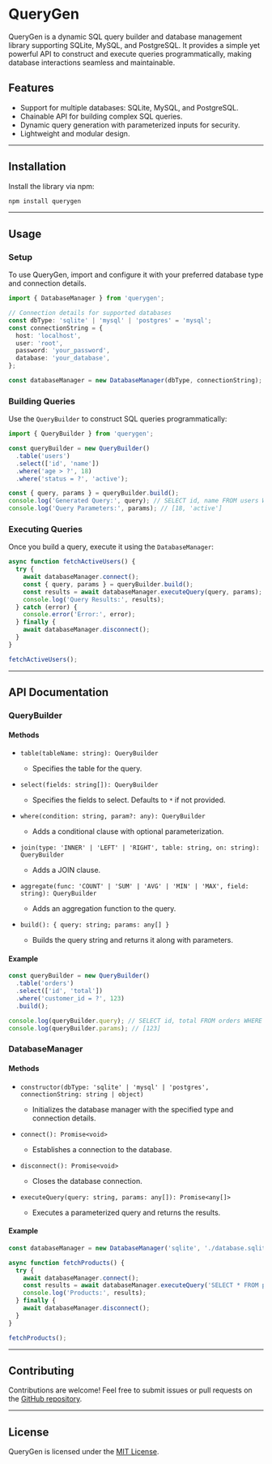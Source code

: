 # QueryGen

QueryGen is a dynamic SQL query builder and database management library supporting SQLite, MySQL, and PostgreSQL. It provides a simple yet powerful API to construct and execute queries programmatically, making database interactions seamless and maintainable.

## Features
- Support for multiple databases: SQLite, MySQL, and PostgreSQL.
- Chainable API for building complex SQL queries.
- Dynamic query generation with parameterized inputs for security.
- Lightweight and modular design.

---

## Installation

Install the library via npm:

```bash
npm install querygen
```

---

## Usage

### Setup
To use QueryGen, import and configure it with your preferred database type and connection details.

```typescript
import { DatabaseManager } from 'querygen';

// Connection details for supported databases
const dbType: 'sqlite' | 'mysql' | 'postgres' = 'mysql';
const connectionString = {
  host: 'localhost',
  user: 'root',
  password: 'your_password',
  database: 'your_database',
};

const databaseManager = new DatabaseManager(dbType, connectionString);
```

### Building Queries

Use the `QueryBuilder` to construct SQL queries programmatically:

```typescript
import { QueryBuilder } from 'querygen';

const queryBuilder = new QueryBuilder()
  .table('users')
  .select(['id', 'name'])
  .where('age > ?', 18)
  .where('status = ?', 'active');

const { query, params } = queryBuilder.build();
console.log('Generated Query:', query); // SELECT id, name FROM users WHERE age > ? AND status = ?
console.log('Query Parameters:', params); // [18, 'active']
```

### Executing Queries

Once you build a query, execute it using the `DatabaseManager`:

```typescript
async function fetchActiveUsers() {
  try {
    await databaseManager.connect();
    const { query, params } = queryBuilder.build();
    const results = await databaseManager.executeQuery(query, params);
    console.log('Query Results:', results);
  } catch (error) {
    console.error('Error:', error);
  } finally {
    await databaseManager.disconnect();
  }
}

fetchActiveUsers();
```

---

## API Documentation

### QueryBuilder

#### Methods

- `table(tableName: string): QueryBuilder`
  - Specifies the table for the query.

- `select(fields: string[]): QueryBuilder`
  - Specifies the fields to select. Defaults to `*` if not provided.

- `where(condition: string, param?: any): QueryBuilder`
  - Adds a conditional clause with optional parameterization.

- `join(type: 'INNER' | 'LEFT' | 'RIGHT', table: string, on: string): QueryBuilder`
  - Adds a JOIN clause.

- `aggregate(func: 'COUNT' | 'SUM' | 'AVG' | 'MIN' | 'MAX', field: string): QueryBuilder`
  - Adds an aggregation function to the query.

- `build(): { query: string; params: any[] }`
  - Builds the query string and returns it along with parameters.

#### Example

```typescript
const queryBuilder = new QueryBuilder()
  .table('orders')
  .select(['id', 'total'])
  .where('customer_id = ?', 123)
  .build();

console.log(queryBuilder.query); // SELECT id, total FROM orders WHERE customer_id = ?
console.log(queryBuilder.params); // [123]
```

### DatabaseManager

#### Methods

- `constructor(dbType: 'sqlite' | 'mysql' | 'postgres', connectionString: string | object)`
  - Initializes the database manager with the specified type and connection details.

- `connect(): Promise<void>`
  - Establishes a connection to the database.

- `disconnect(): Promise<void>`
  - Closes the database connection.

- `executeQuery(query: string, params: any[]): Promise<any[]>`
  - Executes a parameterized query and returns the results.

#### Example

```typescript
const databaseManager = new DatabaseManager('sqlite', './database.sqlite');

async function fetchProducts() {
  try {
    await databaseManager.connect();
    const results = await databaseManager.executeQuery('SELECT * FROM products WHERE price > ?', [50]);
    console.log('Products:', results);
  } finally {
    await databaseManager.disconnect();
  }
}

fetchProducts();
```

---

## Contributing

Contributions are welcome! Feel free to submit issues or pull requests on the [GitHub repository](https://github.com/your-username/querygen).

---

## License

QueryGen is licensed under the [MIT License](LICENSE).

